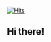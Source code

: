 [![Hits](https://hits.seeyoufarm.com/api/count/incr/badge.svg?url=https%3A%2F%2Fgithub.com%2Fjunsu22hit-counter&count_bg=%23029BFF&title_bg=%236FC2B2&icon=github.svg&icon_color=%23000000&title=hits&edge_flat=false)](https://hits.seeyoufarm.com)

<!-- ![header](https://capsule-render.vercel.app/api?type=waving&color=gradient&height=300&&animation=blink&section=header&text=Junsu_Kim&fontSize=90&rotate=-20 )
 -->

## **Hi there!** ##

 <div align="center">

<!-- <h3 align="center"><b> Tech Stack </b></h3>
</br>
 -->
<p align="center">
<!-- <img src="https://img.shields.io/badge/HTML5-E34F26?style=flat&logo=HTML5&logoColor=black"/></a> &nbsp
<img src="https://img.shields.io/badge/CSS3-1572B6?style=flat&logo=CSS3&locoColor=black"//></a> &nbsp 
<img src="https://img.shields.io/badge/MySQL-4479A1?style=flat&logo=MySQL&logoColor=white"/></a> &nbsp 
<img src="https://img.shields.io/badge/JAVA-007396?style=flat&logo=JAVA"//></a></br> &nbsp 
<img src="https://img.shields.io/badge/GitHub-181717?style=flat&logo=GitHub"//></a> &nbsp
<img src="https://img.shields.io/badge/JavaScript-F7DF1E?style=flat&logo=JavaScript&logoColor=black"//></a> &nbsp
<img src="https://img.shields.io/badge/TypeScript-035CBB?style=flat&logo=TypeScript&logoColor=black"//></a> &nbsp
<img src="https://img.shields.io/badge/NodeJS-369506?style=flat&logo=Node.JS&logoColor=black"//></a> &nbsp
<img src="https://img.shields.io/badge/Python-3776AB?style=flat&logo=Python&logoColor=ffdd54"//></a> &nbsp
<img src="https://img.shields.io/badge/GraphQL-E10098?style=flat&logo=GraphQL&logoColor=white"//></a></br> &nbsp
<img src="https://img.shields.io/badge/React-%2320232a?style=flat&logo=React&logoColor=%2361DAFB"//></a> &nbsp
<img src="https://img.shields.io/badge/Redux-%23593d88?style=flat&logo=Redux&logoColor=white"//></a> &nbsp
<img src ="https://img.shields.io/badge/adobe%20photoshop-%2331A8FF?style=flat&logo=adobe%20photoshop&logoColor=white">
<img src="https://img.shields.io/badge/adobe%20illustrator-%23FF9A00?style=flat&logo=adobe%20illustrator&logoColor=white"> -->

<!-- <a href="https://opgc.me/#/users/junsu22" target="_blank"><img src="https://api.opgc.me/githubs/users/junsu22/tag/?theme=basic" /></a>  -->

<!-- <br>![junsu_Kim's GitHub stats](https://github-readme-stats.vercel.app/api?username=junsu22&theme=github_dark&show_icons=true)</br> -->
<!-- ![junsu_Kim's GitHub stats](https://github-readme-stats.vercel.app/api/top-langs/?username=junsu22&theme=github_dark&layout)
</div>  -->
<!--
**junsu_kim/junsu_kim** is a ✨ _special_ ✨ repository because its `README.md` (this file) appears on your GitHub profile.

Here are some ideas to get you started:

- 🔭 I’m currently working on ...
- 🌱 I’m currently learning ...
- 👯 I’m looking to collaborate on ...
- 🤔 I’m looking for help with ...
- 💬 Ask me about ...
- 📫 How to reach me: ...
- 😄 Pronouns: ...
- ⚡ Fun fact: ...
-->
<!--  --> 
